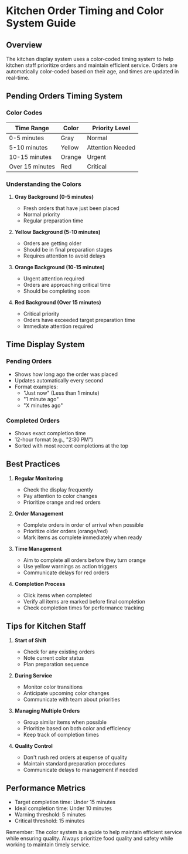 # Kitchen Order Timing and Color System Guide

## Overview
The kitchen display system uses a color-coded timing system to help kitchen staff prioritize orders and maintain efficient service. Orders are automatically color-coded based on their age, and times are updated in real-time.

## Pending Orders Timing System

### Color Codes

| Time Range | Color | Priority Level |
|------------|--------|---------------|
| 0-5 minutes | Gray | Normal |
| 5-10 minutes | Yellow | Attention Needed |
| 10-15 minutes | Orange | Urgent |
| Over 15 minutes | Red | Critical |

### Understanding the Colors

1. **Gray Background (0-5 minutes)**
   - Fresh orders that have just been placed
   - Normal priority
   - Regular preparation time

2. **Yellow Background (5-10 minutes)**
   - Orders are getting older
   - Should be in final preparation stages
   - Requires attention to avoid delays

3. **Orange Background (10-15 minutes)**
   - Urgent attention required
   - Orders are approaching critical time
   - Should be completing soon

4. **Red Background (Over 15 minutes)**
   - Critical priority
   - Orders have exceeded target preparation time
   - Immediate attention required

## Time Display System

### Pending Orders
- Shows how long ago the order was placed
- Updates automatically every second
- Format examples:
  - "Just now" (Less than 1 minute)
  - "1 minute ago"
  - "X minutes ago"

### Completed Orders
- Shows exact completion time
- 12-hour format (e.g., "2:30 PM")
- Sorted with most recent completions at the top

## Best Practices

1. **Regular Monitoring**
   - Check the display frequently
   - Pay attention to color changes
   - Prioritize orange and red orders

2. **Order Management**
   - Complete orders in order of arrival when possible
   - Prioritize older orders (orange/red)
   - Mark items as complete immediately when ready

3. **Time Management**
   - Aim to complete all orders before they turn orange
   - Use yellow warnings as action triggers
   - Communicate delays for red orders

4. **Completion Process**
   - Click items when completed
   - Verify all items are marked before final completion
   - Check completion times for performance tracking

## Tips for Kitchen Staff

1. **Start of Shift**
   - Check for any existing orders
   - Note current color status
   - Plan preparation sequence

2. **During Service**
   - Monitor color transitions
   - Anticipate upcoming color changes
   - Communicate with team about priorities

3. **Managing Multiple Orders**
   - Group similar items when possible
   - Prioritize based on both color and efficiency
   - Keep track of completion times

4. **Quality Control**
   - Don't rush red orders at expense of quality
   - Maintain standard preparation procedures
   - Communicate delays to management if needed

## Performance Metrics

- Target completion time: Under 15 minutes
- Ideal completion time: Under 10 minutes
- Warning threshold: 5 minutes
- Critical threshold: 15 minutes

Remember: The color system is a guide to help maintain efficient service while ensuring quality. Always prioritize food quality and safety while working to maintain timely service.